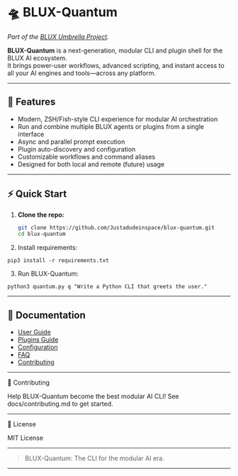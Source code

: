 # 🛸 BLUX-Quantum

*Part of the [BLUX Umbrella Project](https://github.com/Justadudeinspace/blux).*

**BLUX-Quantum** is a next-generation, modular CLI and plugin shell for the BLUX AI ecosystem.  
It brings power-user workflows, advanced scripting, and instant access to all your AI engines and tools—across any platform.

---

## 🚀 Features

- Modern, ZSH/Fish-style CLI experience for modular AI orchestration
- Run and combine multiple BLUX agents or plugins from a single interface
- Async and parallel prompt execution
- Plugin auto-discovery and configuration
- Customizable workflows and command aliases
- Designed for both local and remote (future) usage

---

## ⚡ Quick Start

1. **Clone the repo:**
   ```bash
   git clone https://github.com/Justadudeinspace/blux-quantum.git
   cd blux-quantum

2. Install requirements:
```
pip3 install -r requirements.txt
```

3. Run BLUX-Quantum:
```
python3 quantum.py q "Write a Python CLI that greets the user."
```



---

## 📄 Documentation

- [User Guide](docs/user-guide.md)
- [Plugins Guide](docs/plugins.md)
- [Configuration](docs/config.md)
- [FAQ](docs/faq.md)
- [Contributing](docs/contributing.md)




---

🤝 Contributing

Help BLUX-Quantum become the best modular AI CLI!
See docs/contributing.md to get started.


---

📜 License

MIT License


---

> BLUX-Quantum: The CLI for the modular AI era.



---
